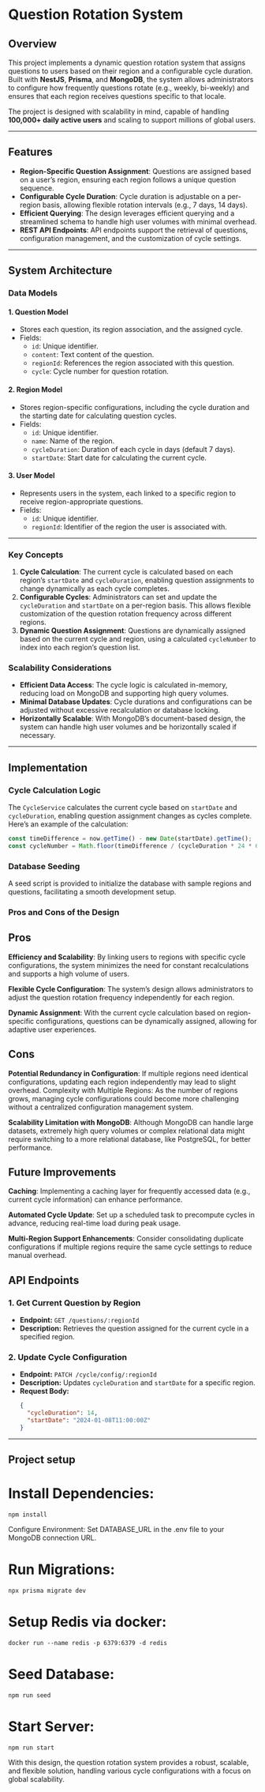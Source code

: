 # Question Rotation System

## Overview

This project implements a dynamic question rotation system that assigns questions to users based on their region and a configurable cycle duration. Built with **NestJS**, **Prisma**, and **MongoDB**, the system allows administrators to configure how frequently questions rotate (e.g., weekly, bi-weekly) and ensures that each region receives questions specific to that locale. 

The project is designed with scalability in mind, capable of handling **100,000+ daily active users** and scaling to support millions of global users.

---

## Features

- **Region-Specific Question Assignment**: Questions are assigned based on a user’s region, ensuring each region follows a unique question sequence.
- **Configurable Cycle Duration**: Cycle duration is adjustable on a per-region basis, allowing flexible rotation intervals (e.g., 7 days, 14 days).
- **Efficient Querying**: The design leverages efficient querying and a streamlined schema to handle high user volumes with minimal overhead.
- **REST API Endpoints**: API endpoints support the retrieval of questions, configuration management, and the customization of cycle settings.

---

## System Architecture

### Data Models

#### 1. **Question Model**
   - Stores each question, its region association, and the assigned cycle. 
   - Fields:
      - `id`: Unique identifier.
      - `content`: Text content of the question.
      - `regionId`: References the region associated with this question.
      - `cycle`: Cycle number for question rotation.

#### 2. **Region Model**
   - Stores region-specific configurations, including the cycle duration and the starting date for calculating question cycles.
   - Fields:
      - `id`: Unique identifier.
      - `name`: Name of the region.
      - `cycleDuration`: Duration of each cycle in days (default 7 days).
      - `startDate`: Start date for calculating the current cycle.

#### 3. **User Model**
   - Represents users in the system, each linked to a specific region to receive region-appropriate questions.
   - Fields:
      - `id`: Unique identifier.
      - `regionId`: Identifier of the region the user is associated with.

---

### Key Concepts

1. **Cycle Calculation**: The current cycle is calculated based on each region’s `startDate` and `cycleDuration`, enabling question assignments to change dynamically as each cycle completes.
2. **Configurable Cycles**: Administrators can set and update the `cycleDuration` and `startDate` on a per-region basis. This allows flexible customization of the question rotation frequency across different regions.
3. **Dynamic Question Assignment**: Questions are dynamically assigned based on the current cycle and region, using a calculated `cycleNumber` to index into each region’s question list.

### Scalability Considerations

- **Efficient Data Access**: The cycle logic is calculated in-memory, reducing load on MongoDB and supporting high query volumes.
- **Minimal Database Updates**: Cycle durations and configurations can be adjusted without excessive recalculation or database locking.
- **Horizontally Scalable**: With MongoDB’s document-based design, the system can handle high user volumes and be horizontally scaled if necessary.

---

## Implementation

### Cycle Calculation Logic

The `CycleService` calculates the current cycle based on `startDate` and `cycleDuration`, enabling question assignment changes as cycles complete. Here’s an example of the calculation:

```typescript
const timeDifference = now.getTime() - new Date(startDate).getTime();
const cycleNumber = Math.floor(timeDifference / (cycleDuration * 24 * 60 * 60 * 1000)) + 1;
```


### Database Seeding

A seed script is provided to initialize the database with sample regions and questions, facilitating a smooth development setup.

### Pros and Cons of the Design
## Pros
**Efficiency and Scalability**: By linking users to regions with specific cycle configurations, the system minimizes the need for constant recalculations and supports a high volume of users.

**Flexible Cycle Configuration**: The system’s design allows administrators to adjust the question rotation frequency independently for each region.

**Dynamic Assignment**: With the current cycle calculation based on region-specific configurations, questions can be dynamically assigned, allowing for adaptive user experiences.

## Cons
**Potential Redundancy in Configuration**: If multiple regions need identical configurations, updating each region independently may lead to slight overhead.
Complexity with Multiple Regions: As the number of regions grows, managing cycle configurations could become more challenging without a centralized configuration management system.

**Scalability Limitation with MongoDB**: Although MongoDB can handle large datasets, extremely high query volumes or complex relational data might require switching to a more relational database, like PostgreSQL, for better performance.

## Future Improvements
**Caching**: Implementing a caching layer for frequently accessed data (e.g., current cycle information) can enhance performance.

**Automated Cycle Update**: Set up a scheduled task to precompute cycles in advance, reducing real-time load during peak usage.

**Multi-Region Support Enhancements**: Consider consolidating duplicate configurations if multiple regions require the same cycle settings to reduce manual overhead.

## API Endpoints

### 1. Get Current Question by Region
- **Endpoint:** `GET /questions/:regionId`
- **Description:** Retrieves the question assigned for the current cycle in a specified region.

### 2. Update Cycle Configuration
- **Endpoint:** `PATCH /cycle/config/:regionId`
- **Description:** Updates `cycleDuration` and `startDate` for a specific region.
- **Request Body:**
  ```json
  {
    "cycleDuration": 14,
    "startDate": "2024-01-08T11:00:00Z"
  }

---

## Project setup

# Install Dependencies:
```
npm install
```
Configure Environment: Set DATABASE_URL in the .env file to your MongoDB connection URL.


# Run Migrations:
```
npx prisma migrate dev
```

# Setup Redis via docker:
```
docker run --name redis -p 6379:6379 -d redis
```

# Seed Database:
```
npm run seed
```

# Start Server:
```
npm run start
```

With this design, the question rotation system provides a robust, scalable, and flexible solution, handling various cycle configurations with a focus on global scalability.